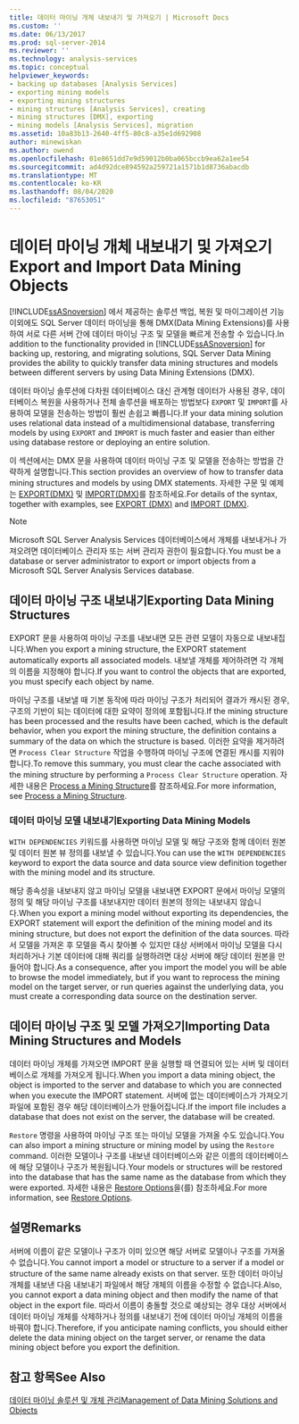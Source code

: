```yaml
---
title: 데이터 마이닝 개체 내보내기 및 가져오기 | Microsoft Docs
ms.custom: ''
ms.date: 06/13/2017
ms.prod: sql-server-2014
ms.reviewer: ''
ms.technology: analysis-services
ms.topic: conceptual
helpviewer_keywords:
- backing up databases [Analysis Services]
- exporting mining models
- exporting mining structures
- mining structures [Analysis Services], creating
- mining structures [DMX], exporting
- mining models [Analysis Services], migration
ms.assetid: 10a83b13-2640-4ff5-80c8-a35e1d692908
author: minewiskan
ms.author: owend
ms.openlocfilehash: 01e8651dd7e9d59012b0ba065bccb9ea62a1ee54
ms.sourcegitcommit: ad4d92dce894592a259721a1571b1d8736abacdb
ms.translationtype: MT
ms.contentlocale: ko-KR
ms.lasthandoff: 08/04/2020
ms.locfileid: "87653051"
---
```

# <a name="export-and-import-data-mining-objects"></a><span data-ttu-id="8ab90-102">데이터 마이닝 개체 내보내기 및 가져오기</span><span class="sxs-lookup"><span data-stu-id="8ab90-102">Export and Import Data Mining Objects</span></span>
  <span data-ttu-id="8ab90-103">[!INCLUDE[ssASnoversion](../../includes/ssasnoversion-md.md)] 에서 제공하는 솔루션 백업, 복원 및 마이그레이션 기능 이외에도 SQL Server 데이터 마이닝을 통해 DMX(Data Mining Extensions)를 사용하여 서로 다른 서버 간에 데이터 마이닝 구조 및 모델을 빠르게 전송할 수 있습니다.</span><span class="sxs-lookup"><span data-stu-id="8ab90-103">In addition to the functionality provided in [!INCLUDE[ssASnoversion](../../includes/ssasnoversion-md.md)] for backing up, restoring, and migrating solutions, SQL Server Data Mining provides the ability to quickly transfer data mining structures and models between different servers by using Data Mining Extensions (DMX).</span></span>  
  
 <span data-ttu-id="8ab90-104">데이터 마이닝 솔루션에 다차원 데이터베이스 대신 관계형 데이터가 사용된 경우, 데이터베이스 복원을 사용하거나 전체 솔루션을 배포하는 방법보다 `EXPORT` 및 `IMPORT`를 사용하여 모델을 전송하는 방법이 훨씬 손쉽고 빠릅니다.</span><span class="sxs-lookup"><span data-stu-id="8ab90-104">If your data mining solution uses relational data instead of a multidimensional database, transferring models by using `EXPORT` and `IMPORT` is much faster and easier than either using database restore or deploying an entire solution.</span></span>  
  
 <span data-ttu-id="8ab90-105">이 섹션에서는 DMX 문을 사용하여 데이터 마이닝 구조 및 모델을 전송하는 방법을 간략하게 설명합니다.</span><span class="sxs-lookup"><span data-stu-id="8ab90-105">This section provides an overview of how to transfer data mining structures and models by using DMX statements.</span></span> <span data-ttu-id="8ab90-106">자세한 구문 및 예제는 [EXPORT&#40;DMX&#41;](/sql/dmx/export-dmx) 및 [IMPORT&#40;DMX&#41;](/sql/dmx/import-dmx)를 참조하세요.</span><span class="sxs-lookup"><span data-stu-id="8ab90-106">For details of the syntax, together with examples, see [EXPORT &#40;DMX&#41;](/sql/dmx/export-dmx) and [IMPORT &#40;DMX&#41;](/sql/dmx/import-dmx).</span></span>  
  
> [!NOTE]  
>  <span data-ttu-id="8ab90-107">Microsoft SQL Server Analysis Services 데이터베이스에서 개체를 내보내거나 가져오려면 데이터베이스 관리자 또는 서버 관리자 권한이 필요합니다.</span><span class="sxs-lookup"><span data-stu-id="8ab90-107">You must be a database or server administrator to export or import objects from a Microsoft SQL Server Analysis Services database.</span></span>  
  
## <a name="exporting-data-mining-structures"></a><span data-ttu-id="8ab90-108">데이터 마이닝 구조 내보내기</span><span class="sxs-lookup"><span data-stu-id="8ab90-108">Exporting Data Mining Structures</span></span>  
 <span data-ttu-id="8ab90-109">EXPORT 문을 사용하여 마이닝 구조를 내보내면 모든 관련 모델이 자동으로 내보내집니다.</span><span class="sxs-lookup"><span data-stu-id="8ab90-109">When you export a mining structure, the EXPORT statement automatically exports all associated models.</span></span> <span data-ttu-id="8ab90-110">내보낼 개체를 제어하려면 각 개체의 이름을 지정해야 합니다.</span><span class="sxs-lookup"><span data-stu-id="8ab90-110">If you want to control the objects that are exported, you must specify each object by name.</span></span>  
  
 <span data-ttu-id="8ab90-111">마이닝 구조를 내보낼 때 기본 동작에 따라 마이닝 구조가 처리되어 결과가 캐시된 경우, 구조의 기반이 되는 데이터에 대한 요약이 정의에 포함됩니다.</span><span class="sxs-lookup"><span data-stu-id="8ab90-111">If the mining structure has been processed and the results have been cached, which is the default behavior, when you export the mining structure, the definition contains a summary of the data on which the structure is based.</span></span> <span data-ttu-id="8ab90-112">이러한 요약을 제거하려면 `Process Clear Structure` 작업을 수행하여 마이닝 구조에 연결된 캐시를 지워야 합니다.</span><span class="sxs-lookup"><span data-stu-id="8ab90-112">To remove this summary, you must clear the cache associated with the mining structure by performing a `Process Clear Structure` operation.</span></span> <span data-ttu-id="8ab90-113">자세한 내용은 [Process a Mining Structure](process-a-mining-structure.md)를 참조하세요.</span><span class="sxs-lookup"><span data-stu-id="8ab90-113">For more information, see [Process a Mining Structure](process-a-mining-structure.md).</span></span>  
  
### <a name="exporting-data-mining-models"></a><span data-ttu-id="8ab90-114">데이터 마이닝 모델 내보내기</span><span class="sxs-lookup"><span data-stu-id="8ab90-114">Exporting Data Mining Models</span></span>  
 <span data-ttu-id="8ab90-115">`WITH DEPENDENCIES` 키워드를 사용하면 마이닝 모델 및 해당 구조와 함께 데이터 원본 및 데이터 원본 뷰 정의를 내보낼 수 있습니다.</span><span class="sxs-lookup"><span data-stu-id="8ab90-115">You can use the `WITH DEPENDENCIES` keyword to export the data source and data source view definition together with the mining model and its structure.</span></span>  
  
 <span data-ttu-id="8ab90-116">해당 종속성을 내보내지 않고 마이닝 모델을 내보내면 EXPORT 문에서 마이닝 모델의 정의 및 해당 마이닝 구조를 내보내지만 데이터 원본의 정의는 내보내지 않습니다.</span><span class="sxs-lookup"><span data-stu-id="8ab90-116">When you export a mining model without exporting its dependencies, the EXPORT statement will export the definition of the mining model and its mining structure, but does not export the definition of the data sources.</span></span> <span data-ttu-id="8ab90-117">따라서 모델을 가져온 후 모델을 즉시 찾아볼 수 있지만 대상 서버에서 마이닝 모델을 다시 처리하거나 기본 데이터에 대해 쿼리를 실행하려면 대상 서버에 해당 데이터 원본을 만들어야 합니다.</span><span class="sxs-lookup"><span data-stu-id="8ab90-117">As a consequence, after you import the model you will be able to browse the model immediately, but if you want to reprocess the mining model on the target server, or run queries against the underlying data, you must create a corresponding data source on the destination server.</span></span>  
  
## <a name="importing-data-mining-structures-and-models"></a><span data-ttu-id="8ab90-118">데이터 마이닝 구조 및 모델 가져오기</span><span class="sxs-lookup"><span data-stu-id="8ab90-118">Importing Data Mining Structures and Models</span></span>  
 <span data-ttu-id="8ab90-119">데이터 마이닝 개체를 가져오면 IMPORT 문을 실행할 때 연결되어 있는 서버 및 데이터베이스로 개체를 가져오게 됩니다.</span><span class="sxs-lookup"><span data-stu-id="8ab90-119">When you import a data mining object, the object is imported to the server and database to which you are connected when you execute the IMPORT statement.</span></span> <span data-ttu-id="8ab90-120">서버에 없는 데이터베이스가 가져오기 파일에 포함된 경우 해당 데이터베이스가 만들어집니다.</span><span class="sxs-lookup"><span data-stu-id="8ab90-120">If the import file includes a database that does not exist on the server, the database will be created.</span></span>  
  
 <span data-ttu-id="8ab90-121">`Restore` 명령을 사용하여 마이닝 구조 또는 마이닝 모델을 가져올 수도 있습니다.</span><span class="sxs-lookup"><span data-stu-id="8ab90-121">You can also import a mining structure or mining model by using the `Restore` command.</span></span> <span data-ttu-id="8ab90-122">이러한 모델이나 구조를 내보낸 데이터베이스와 같은 이름의 데이터베이스에 해당 모델이나 구조가 복원됩니다.</span><span class="sxs-lookup"><span data-stu-id="8ab90-122">Your models or structures will be restored into the database that has the same name as the database from which they were exported.</span></span> <span data-ttu-id="8ab90-123">자세한 내용은 [Restore Options](../multidimensional-models/restore-options.md)을(를) 참조하세요.</span><span class="sxs-lookup"><span data-stu-id="8ab90-123">For more information, see [Restore Options](../multidimensional-models/restore-options.md).</span></span>  
  
## <a name="remarks"></a><span data-ttu-id="8ab90-124">설명</span><span class="sxs-lookup"><span data-stu-id="8ab90-124">Remarks</span></span>  
 <span data-ttu-id="8ab90-125">서버에 이름이 같은 모델이나 구조가 이미 있으면 해당 서버로 모델이나 구조를 가져올 수 없습니다.</span><span class="sxs-lookup"><span data-stu-id="8ab90-125">You cannot import a model or structure to a server if a model or structure of the same name already exists on that server.</span></span> <span data-ttu-id="8ab90-126">또한 데이터 마이닝 개체를 내보낸 다음 내보내기 파일에서 해당 개체의 이름을 수정할 수 없습니다.</span><span class="sxs-lookup"><span data-stu-id="8ab90-126">Also, you cannot export a data mining object and then modify the name of that object in the export file.</span></span> <span data-ttu-id="8ab90-127">따라서 이름이 충돌할 것으로 예상되는 경우 대상 서버에서 데이터 마이닝 개체를 삭제하거나 정의를 내보내기 전에 데이터 마이닝 개체의 이름을 바꿔야 합니다.</span><span class="sxs-lookup"><span data-stu-id="8ab90-127">Therefore, if you anticipate naming conflicts, you should either delete the data mining object on the target server, or rename the data mining object before you export the definition.</span></span>  
  
## <a name="see-also"></a><span data-ttu-id="8ab90-128">참고 항목</span><span class="sxs-lookup"><span data-stu-id="8ab90-128">See Also</span></span>  
 [<span data-ttu-id="8ab90-129">데이터 마이닝 솔루션 및 개체 관리</span><span class="sxs-lookup"><span data-stu-id="8ab90-129">Management of Data Mining Solutions and Objects</span></span>](management-of-data-mining-solutions-and-objects.md)  
  
  
